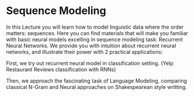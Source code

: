 # Sequence Modeling



In this Lecture you will learn how to model linguistic data where the order matters: sequences.
Here you can find materials that will make you familiar with basic neural models excelling in sequence modeling task: Recurrent Neural Networks.
We provide you with intuition about recurrent neural networks, and illustrate their power with 2 practical applications:

First, we try out recurrent neural model in classification setting. (Yelp Restaurant Reviews classification with RNNs)

Then, we approach the fascinating task of Language Modeling, comparing classical N-Gram and Neural approaches on Shakespearean style writting.
